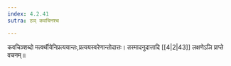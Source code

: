 ```yaml
---
index: 4.2.41
sutra: ठञ् कवचिनश्च

---
```

   कवचिञ्शब्दो मत्वर्थीयेनिप्रत्ययान्तः,प्रत्ययस्वरेणान्तोदात्तः। तस्मादनुदात्तादि  [[4|2|43]]  लक्षणेऽञि प्राप्ते वचनम्॥